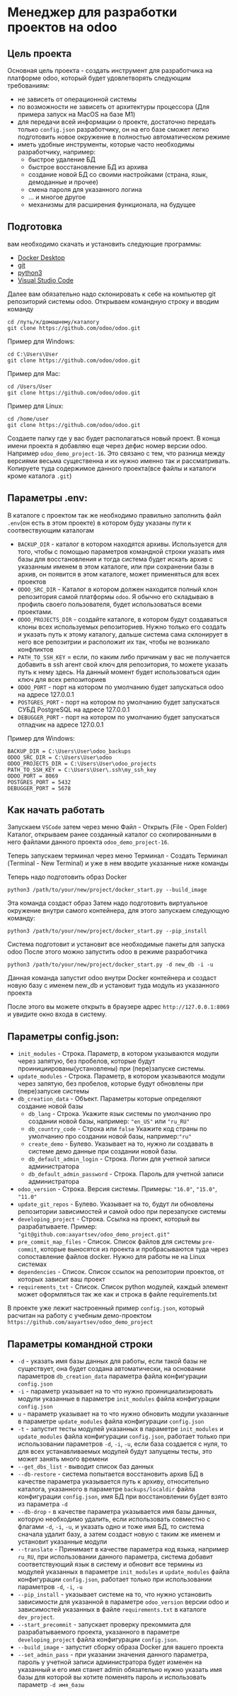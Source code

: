 # Менеджер для разработки проектов на odoo

## Цель проекта
Основная цель проекта - создать инструмент для разработчика на платформе odoo, который будет удовлетворять следующим требованиям:
- не зависеть от операционной системы
- по возможности не зависеть от архитектуры процессора (Для примера запуск на MacOS на базе M1)
- для передачи всей информации о проекте, достаточно передать только `config.json` разработчику, он на его базе сможет легко подготовить новое окружение в полностью автоматическом режиме
- иметь удобные инструменты, которые часто необходимы разработчику, например:
    - быстрое удаление БД
    - быстрое восстановление БД из архива
    - создание новой БД со своими настройками (страна, язык, демоданные и прочее)
    - смена пароля для указанного логина
    - ... и многое другое
    - механизмы для расширения функционала, на будущее

## Подготовка
вам необходимо скачать и установить следующие программы:
- [Docker Desktop](https://www.docker.com/products/docker-desktop/)
- [git](https://git-scm.com/)
- [python3](https://www.python.org/)
- [Visual Studio Code](https://code.visualstudio.com/)

Далее вам обязательно надо склонировать к себе на компьютер git репозиторий системы odoo. Открываем командную строку и вводим команду

```
cd /путь/к/домашнему/каталогу
git clone https://github.com/odoo/odoo.git
```

Пример для Windows:
```
cd C:\Users\User
git clone https://github.com/odoo/odoo.git
```

Пример для Mac:
```
cd /Users/User
git clone https://github.com/odoo/odoo.git
```

Пример для Linux:
```
cd /home/user
git clone https://github.com/odoo/odoo.git
```

Создаете папку где у вас будет располагаться новый проект. В конца имени проекта я добавляю еще через дефис номер версии odoo. Например `odoo_demo_project-16`. Это связано с тем, что разница между версиями весьма существенна и их нужно именно так и рассматривать. Копируете туда содержимое данного проекта(все файлы и каталоги кроме каталога `.git`)

## Параметры .env:
В каталоге с проектом так же необходимо правильно заполнить файл `.env`(он есть в этом проекте) в котором буду указаны пути к соотвествующим каталогам
- `BACKUP_DIR` - каталог в котором находятся архивы. Используется для того, чтобы с помощью параметров командной строки указать имя базы для восстановления и тогда система будет искать архив с указанным именем в этом каталоге, или при сохранении базы в архив, он появится в этом каталоге, может применяться для всех проектов
- `ODOO_SRC_DIR` - Каталог в котором должен находится полный клон репозитория самой платформы `odoo`. Я обычно его складываю в профиль своего пользователя, будет использоваться всеми проектами.
- `ODOO_PROJECTS_DIR` - создайте каталоге, в котором будут создаваться клоны всех используемых репозиториев. Нужно только его создать и указать путь к этому каталогу, дальше система сама склонирует в него все репозитрии и расположит их так, чтобы не возникало конфликтов
- `PATH_TO_SSH_KEY` = если, по каким либо причинам у вас не получается добавить в ssh агент свой ключ для репозитория, то можете указать путь к нему здесь. На данный момент будет использоваться один ключ для всех репозиториев
- `ODOO_PORT` - порт на котором по умолчанию будет запускаться odoo на адресе 127.0.0.1
- `POSTGRES_PORT` - порт на котором по умолчанию будет запускаться СУБД PostgreSQL на адресе 127.0.0.1
- `DEBUGGER_PORT` - порт на котором по умолчанию будет запускаться отладчик на адресе 127.0.0.1

Пример для Windows:
```
BACKUP_DIR = C:\Users\User\odoo_backups
ODOO_SRC_DIR = C:\Users\User\odoo
ODOO_PROJECTS_DIR = C:\Users\User\odoo_projects
PATH_TO_SSH_KEY = C:\Users\User\.ssh\my_ssh_key
ODOO_PORT = 8069
POSTGRES_PORT = 5432
DEBUGGER_PORT = 5678
```

## Как начать работать

Запускаем `VSCode` затем через меню Файл - Открыть (File - Open Folder) Каталог, открываем ранее созданный каталог со скопированными в него файлами данного проекта `odoo_demo_project-16`.

Теперь запускаем терминал через меню Терминал - Создать Терминал (Terminal - New Terminal) и уже в нем вводите указанные ниже команды

Теперь надо подготовить образ Docker
```
python3 /path/to/your/new/project/docker_start.py --build_image
```
Эта команда создаст образ
Затем надо подготовить виртуальное окружение внутри самого контейнера, для этого запускаем следующую команду:
```
python3 /path/to/your/new/project/docker_start.py --pip_install
```
Система подготовит и установит все необходимые пакеты для запуска odoo
После этого можно запустить odoo в режиме разработчика
```
python3 /path/to/your/new/project/docker_start.py -d new_db -i -u
```
Данная команда запустит odoo внутри Docker контейнера и создаст новую базу с именем new_db и установит туда модуль из указанного проекта

После этого вы можете открыть в браузере адрес `http://127.0.0.1:8069` и увидите окно входа в систему.

## Параметры config.json:

- `init_modules` - Строка. Параметр, в котором указываются модули через запятую, без пробелов, которые будут проинициированы(установлены) при (пере)запуске системы.
- `update_modules` - Строка. Параметр, в котором указываются модули через запятую, без пробелов, которые будут обновлены при (пере)запуске системы
- `db_creation_data` - Объект. Параметры которые определяют создание новой базы
    - `db_lang` - Строка. Укажите язык системы по умолчанию про создании новой базы, например: `"en_US"` или `"ru_RU"`
    - `db_country_code` - Строка или `false` Укажите код страны по умолчанию про создании новой базы, например:`"ru"`
    - `create_demo` - Булево. Указывает на то, нужно ли создавать в системе демо данные при создании новой базы.
    - `db_default_admin_login` - Строка. Логин для учетной записи администратора
    - `db_default_admin_password` - Строка. Пароль для учетной записи администратора
- `odoo_version` - Строка. Версия системы. Примеры: `"16.0"`, `"15.0"`, `"11.0"`
- `update_git_repos` - Булево. Указывает на то, будут ли обновлены репозитории зависимостей и самой odoo при перезапуске системы
- `developing_project` - Строка. Ссылка на проект, который вы разрабатываете. Пример: `"git@github.com:aayartsev/odoo_demo_project.git"`
- `pre_commit_map_files` - Список. Список файлов для системы `pre-commit`, которые выносятся из проекта и пробрасываются туда через сопоставление файлов docker. Нужно для работы не на Linux системах
- `dependencies` - Список. Список ссылок на репозитории проектов, от которых зависит ваш проект
- `requirements_txt` - Список. Список python модулей, каждый элемент может оформляться так же как и строка в файле requirements.txt

В проекте уже лежит настроенный пример `config.json`, который расчитан на работу с учебным демо-проектом `https://github.com/aayartsev/odoo_demo_project`

## Параметры командной строки

- `-d` - указать имя базы данных для работы, если такой базы не существует, она будет создана автоматически, на основании параметров `db_creation_data` параметра файла конфигурации `config.json`
- `-i` - параметр указывает на то что нужно проинициализировать модули указанные в параметре `init_modules` файла конфигурации `config.json`
- `u` - параметр указывает на то что нужно обновить модули указанные в параметре `update_modules` файла конфигурации `config.json`
- `-t` - запустит тесты модулей указанных в параметре `init_modules` и `update_modules` файла конфигурации `config.json`, работает только при использовании параметров `-d`, `-i`, `-u`, если база создается с нуля, то для всех устанавливаемых модулей будут запущены тесты, это может занять много времени
- `--get_dbs_list` - выводит список баз данных
- `--db-restore` - система попытается восстановить архив БД в качестве параметра указывается путь к архиву, относительно каталога, указанного в параметре `backups/localdir` файла конфигурации `config.json`, имя БД при восстановлении бу[дет взято из параметра `-d`
- `--db-drop` - в качестве параметра указывается имя базы данных, которую необходимо удалить, если использовать совместно с флагами `-d`, `-i`, `-u`, и указать одно и тоже имя БД, то система сначала удалит базу, а затем создаст новую с таким же именем и установит указанные модули
- `--translate` - Принимает в качестве параметра код языка, например `ru_RU`, при использовании данного параметра, система добавит соответствующий язык в систему и обновит все термины из модулей указанных в параметре `init_modules` и `update_modules` файла конфигурации `config.json`, работает только при использовании параметров `-d`, `-i`, `-u`
- `--pip_install` - указывает системе на то, что нужно установить зависимости для указанной в параметре `odoo_version` версии odoo и зависимостей указанных в файле `requirements.txt` в каталоге `dev_project`.
- `--start_precommit` - запускает проверку прекоммита для разрабатываемого проекта, указанного в параметре `developing_project` файла конфигурации `config.json`.
- `--build_image` - запустит сборку образа Docker для вашего проекта
- `--set_admin_pass` - при указании значения данного параметра, пароль у учетной записи администратора будет изменен на указанный и его имя станет admin обязательно нужно указать имя базы для которой вы хотите поменять пароль и использовать параметр `-d имя_базы`
